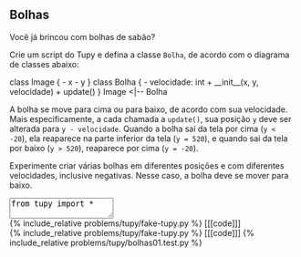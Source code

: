 ## Bolhas

Você já brincou com bolhas de sabão?

Crie um script do Tupy e defina a classe `Bolha`, de acordo com o diagrama de classes abaixo:

<div class="uml">
class Image {
  - x
  - y
}
class Bolha {
  - velocidade: int
  + __init__(x, y, velocidade)
  + update()
}
Image <|-- Bolha
</div>

A bolha se move para cima ou para baixo, de acordo com sua velocidade. Mais especificamente, a cada chamada a `update()`, sua posição `y` deve ser alterada para `y - velocidade`. Quando a bolha sai da tela por cima (`y < -20`), ela reaparece na parte inferior da tela (`y = 520`), e quando sai da tela por baixo (`y > 520`), reaparece por cima (`y = -20`).

Experimente criar várias bolhas em diferentes posições e com diferentes velocidades, inclusive negativas. Nesse caso, a bolha deve se mover para baixo.

<textarea class="code lang-python">
from tupy import *

# ...

run(globals())
</textarea>

<div class="runtemplate">
{% include_relative problems/tupy/fake-tupy.py %}
[[[code]]]
</div>

<div class="testcode">
{% include_relative problems/tupy/fake-tupy.py %}
[[[code]]]
{% include_relative problems/tupy/bolhas01.test.py %}
</div>